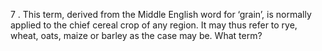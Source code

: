 7 . This term, derived from the Middle English word for ‘grain’, is normally
applied to the
chief cereal crop of any region. It may thus refer to rye, wheat, oats,
maize or barley as
the case may be. What term?

